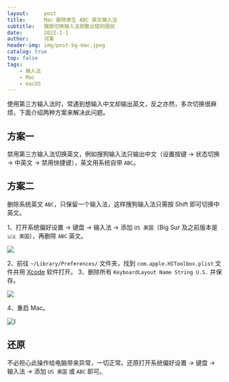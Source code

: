 ```yaml
---
layout:     post
title:      Mac 删除原生 ABC 英文输入法
subtitle:   摆脱切换输入法频繁出错的困扰
date:       2022-1-1
author:     河東
header-img: img/post-bg-mac.jpeg
catalog: true
top: false
tags:
    - 输入法
    - Mac
    - macOS
---
```



使用第三方输入法时，常遇到想输入中文却输出英文，反之亦然，多次切换很麻烦，下面介绍两种方案来解决此问题。

## 方案一

禁用第三方输入法切换英文，例如搜狗输入法只输出中文（设置按键 → 状态切换 → 中英文 → 禁用快捷键），英文用系统自带 `ABC`。

## 方案二

删除系统英文 `ABC`，只保留一个输入法，这样搜狗输入法只需按 Shift 即可切换中英文。

1、打开系统偏好设置 → 键盘 → 输入法 → 添加 `US 美国`（Big Sur 及之前版本是 `🇺🇸 美国`），再删除 `ABC` 英文。

![](https://i.imgur.com/qhpNu0q.png)

2、前往 `~/Library/Preferences/` 文件夹，找到 `com.apple.HIToolbox.plist` 文件并用 [Xcode](https://apps.apple.com/cn/app/xcode/id497799835?mt=12) 软件打开。
3、删除所有 `KeyboardLayout Name String U.S.` 并保存。

![](https://i.imgur.com/q9xTLLL.png)

4、重启 Mac。

![I](https://i.imgur.com/zoyqOsr.png)
## 还原

不必担心此操作给电脑带来异常，一切正常。还原打开系统偏好设置 → 键盘 → 输入法 → 添加 `US 美国` 或 `ABC` 即可。